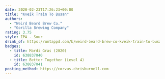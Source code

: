 ```yaml
---
date: 2020-02-23T17:26:23+00:00
title: "Kveik Train To Busan"
authors:
  - "Weird Beard Brew Co."
  - "Gorilla Brewing Company"
rating: 3.75
style: IPA - Sour
drink_of: https://untappd.com/b/weird-beard-brew-co-kveik-train-to-busan/3226736
badges:
  - title: Mardi Gras (2020)
    id: 638837040
  - title: Better Together (Level 4)
    id: 638837041
posting_method: https://corvus.chrisburnell.com
---
```

